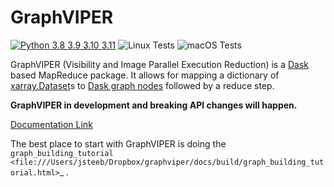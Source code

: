 # GraphVIPER

[![Python 3.8 3.9 3.10 3.11](https://img.shields.io/badge/python-3.8%20%7C%203.9%20%7C%203.10%20%7C%203.11-blue)](https://www.python.org/downloads/release/python-380/)
![Linux Tests](https://github.com/casangi/astrohack/actions/workflows/python-testing-linux.yml/badge.svg)
![macOS Tests](https://github.com/casangi/astrohack/actions/workflows/python-testing-macos.yml/badge.svg)

GraphVIPER (Visibility and Image Parallel Execution Reduction) is a [Dask](https://docs.dask.org/) based MapReduce package. It allows for mapping a dictionary of [xarray.Dataset](https://docs.xarray.dev/en/stable/generated/xarray.Dataset.html)s to [Dask graph nodes](https://docs.dask.org/en/latest/graphs.html) followed by a reduce step.

**GraphVIPER in development and breaking API changes will happen.**

[Documentation Link](https://graphviper.readthedocs.io/en/latest)

The best place to start with GraphVIPER is doing the `graph_building_tutorial <file:///Users/jsteeb/Dropbox/graphviper/docs/build/graph_building_tutorial.html>`_ .

### 


